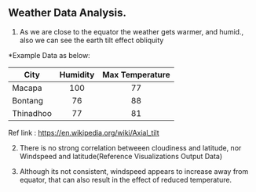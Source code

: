 Weather Data Analysis.
--------------------------------------------

1. As we are close to the equator the weather gets warmer, and humid., also we can see the earth tilt effect obliquity


*Example Data as below:

|City	              |Humidity	  |Max Temperature		|
|---------------------|:---------:|:-------------------:|
|Macapa                |100        |77              	|
|Bontang               |76         |88               	|
|Thinadhoo			   |77         |81              	|

Ref link : https://en.wikipedia.org/wiki/Axial_tilt
   
2. There is no strong correlation betweeen cloudiness and latitude, nor Windspeed and latitude(Reference Visualizations Output Data)



3. Although its not consistent, windspeed appears to increase away from equator, that can also result in the effect of reduced temperature.
